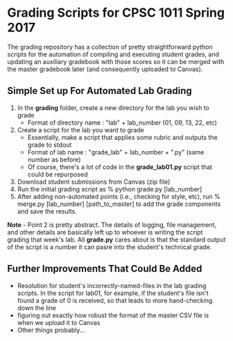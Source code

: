 # Grading Scripts for CPSC 1011 Spring 2017

The grading repository has a collection of pretty straightforward python scripts for the automation of compiling and executing student grades, and updating an auxiliary gradebook with those scores so it can be merged with the master gradebook later (and consequently uploaded to Canvas).

## Simple Set up For Automated Lab Grading
1. In the **grading** folder, create a new directory for the lab you wish to grade
    * Format of directory name : "lab" + lab\_number \(01, 09, 13, 22, etc\)
2. Create a script for the lab you want to grade 
    * Essentially, make a script that applies some rubric and outputs the grade to stdout
    * Format of lab name : "grade\_lab" + lab\_number + ".py" \(same number as before\)
    * Of course, there's a lot of code in the **grade\_lab01.py** script that could be repurposed
3. Download student submissions from Canvas \(zip file\)
4. Run the initial grading script as % python grade.py \[lab\_number\]
5. After adding non-automated points \(i.e., checking for style, etc\), run % merge.py \[lab\_number\] \[path\_to\_master\] to add the grade components and save the results.

**Note** - Point 2 is pretty abstract. The details of logging, file management, and other details are basically left up to whoever is writing the script grading that week's lab. All **grade.py** cares about is that the standard output of the script is a number it can pasre into the student's technical grade.

## Further Improvements That Could Be Added
* Resolution for student's incorrectly-named-files in the lab grading scripts. In the script for lab01, for example, if the student's file isn't found a grade of 0 is received, so that leads to more hand-checking down the line
* figuring out exactly how robust the format of the master CSV file is when we upload it to Canvas
* Other things probably... 
